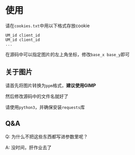 # 使用
请在`cookies.txt`中用以下格式存放cookie
``` plain
UM_id client_id
UM_id client_id
...

```
在源码中可以指定图片的左上角坐标，修改`base_x base_y`即可
## 关于图片
请首先将图片转换为`ppm`格式，**建议使用GIMP**

然后修改源码中的文件名就好了

请使用`python3`，并确保安装`requests`库
## Q&A
Q: 为什么不把这些东西都写进参数里呢？

A: 没时间，肝作业去了
